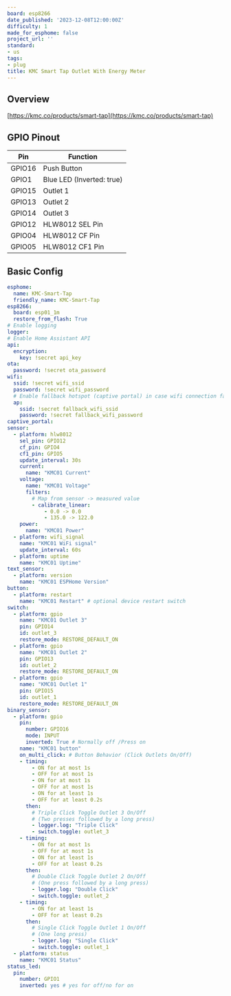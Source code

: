 ```yaml
---
board: esp8266
date_published: '2023-12-08T12:00:00Z'
difficulty: 1
made_for_esphome: false
project_url: ''
standard:
- us
tags:
- plug
title: KMC Smart Tap Outlet With Energy Meter
---
```


## Overview

[https://kmc.co/products/smart-tap](https://kmc.co/products/smart-tap)

## GPIO Pinout

| Pin    | Function                   |
|--------|----------------------------|
| GPIO16 | Push Button                |
| GPIO1  | Blue LED (Inverted: true)  |
| GPIO15 | Outlet 1                   |
| GPIO13 | Outlet 2                   |
| GPIO14 | Outlet 3                   |
| GPIO12 | HLW8012 SEL Pin            |
| GPIO04 | HLW8012 CF Pin             |
| GPIO05 | HLW8012 CF1 Pin            |

## Basic Config

```yaml
esphome:
  name: KMC-Smart-Tap
  friendly_name: KMC-Smart-Tap
esp8266:
  board: esp01_1m
  restore_from_flash: True
# Enable logging
logger:
# Enable Home Assistant API
api:
  encryption:
    key: !secret api_key
ota:
  password: !secret ota_password
wifi:
  ssid: !secret wifi_ssid
  password: !secret wifi_password
  # Enable fallback hotspot (captive portal) in case wifi connection fails
  ap:
    ssid: !secret fallback_wifi_ssid
    password: !secret fallback_wifi_password
captive_portal:
sensor:
  - platform: hlw8012
    sel_pin: GPIO12
    cf_pin: GPIO4
    cf1_pin: GPIO5
    update_interval: 30s
    current:
      name: "KMC01 Current"
    voltage:
      name: "KMC01 Voltage"
      filters:
        # Map from sensor -> measured value
        - calibrate_linear:
            - 0.0 -> 0.0
            - 135.0 -> 122.0
    power:
      name: "KMC01 Power"
  - platform: wifi_signal
    name: "KMC01 WiFi signal"
    update_interval: 60s
  - platform: uptime
    name: "KMC01 Uptime"
text_sensor:
  - platform: version
    name: "KMC01 ESPHome Version"
button:
  - platform: restart
    name: "KMC01 Restart" # optional device restart switch
switch:
  - platform: gpio
    name: "KMC01 Outlet 3"
    pin: GPIO14
    id: outlet_3
    restore_mode: RESTORE_DEFAULT_ON
  - platform: gpio
    name: "KMC01 Outlet 2"
    pin: GPIO13
    id: outlet_2
    restore_mode: RESTORE_DEFAULT_ON
  - platform: gpio
    name: "KMC01 Outlet 1"
    pin: GPIO15
    id: outlet_1
    restore_mode: RESTORE_DEFAULT_ON
binary_sensor:
  - platform: gpio
    pin:
      number: GPIO16
      mode: INPUT
      inverted: True # Normally off /Press on
    name: "KMC01 button"
    on_multi_click: # Button Behavior (Click Outlets On/Off)
    - timing:
        - ON for at most 1s
        - OFF for at most 1s
        - ON for at most 1s
        - OFF for at most 1s
        - ON for at least 1s
        - OFF for at least 0.2s
      then:
        # Triple Click Toggle Outlet 3 On/Off
        # (Two presses followed by a long press)
        - logger.log: "Triple Click"
        - switch.toggle: outlet_3
    - timing:
        - ON for at most 1s
        - OFF for at most 1s
        - ON for at least 1s
        - OFF for at least 0.2s
      then:
        # Double Click Toggle Outlet 2 On/Off
        # (One press followed by a long press)
        - logger.log: "Double Click"
        - switch.toggle: outlet_2
    - timing:
        - ON for at least 1s
        - OFF for at least 0.2s
      then:
        # Single Click Toggle Outlet 1 On/Off
        # (One long press)
        - logger.log: "Single Click"
        - switch.toggle: outlet_1
  - platform: status
    name: "KMC01 Status"
status_led:
  pin:
    number: GPIO1
    inverted: yes # yes for off/no for on
```